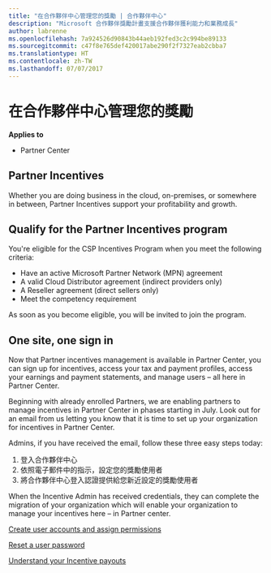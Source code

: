 ```yaml
---
title: "在合作夥伴中心管理您的獎勵 | 合作夥伴中心"
description: "Microsoft 合作夥伴獎勵計畫支援合作夥伴獲利能力和業務成長"
author: labrenne
ms.openlocfilehash: 7a924526d90843b44aeb192fed3c2c994be89133
ms.sourcegitcommit: c47f8e765def420017abe290f2f7327eab2cbba7
ms.translationtype: HT
ms.contentlocale: zh-TW
ms.lasthandoff: 07/07/2017
---
```

# <a name="manage-your-incentives-in-partner-center"></a>在合作夥伴中心管理您的獎勵 

**Applies to**

-  Partner Center

## <a name="partner-incentives"></a>Partner Incentives 

Whether you are doing business in the cloud, on-premises, or somewhere in between, Partner Incentives support your profitability and growth.

## <a name="qualify-for-the-partner-incentives-program"></a>Qualify for the Partner Incentives program

You're eligible for the CSP Incentives Program when you meet the following criteria:

-   Have an active Microsoft Partner Network (MPN) agreement 
-   A valid Cloud Distributor agreement (indirect providers only)
-   A Reseller agreement (direct sellers only)
-   Meet the competency requirement

As soon as you become eligible, you will be invited to join the program.

## <a name="one-site-one-sign-in"></a>One site, one sign in

Now that Partner incentives management is available in Partner Center, you can sign up for incentives, access your tax and payment profiles, access your earnings and payment statements, and manage users – all here in Partner Center. 

Beginning with already enrolled Partners, we are enabling partners to manage incentives in Partner Center in phases starting in July. Look out for an email from us letting you know that it is time to set up your organization for incentives in Partner Center. 

Admins, if you have received the email, follow these three easy steps today:

1.  登入合作夥伴中心 
2.  依照電子郵件中的指示，設定您的獎勵使用者 
3.  將合作夥伴中心登入認證提供給您新近設定的獎勵使用者

When the Incentive Admin has received credentials, they can complete the migration of your organization which will enable your organization to manage your incentives here – in Partner center.


[Create user accounts and assign permissions](create-user-accounts-and-set-permissions.md)

[Reset a user password](reset-a-user-password.md)

[Understand your Incentive payouts](understand-incentive-payouts.md)

